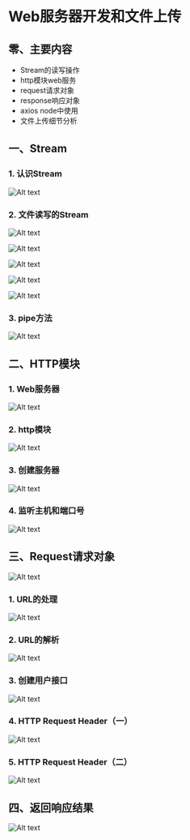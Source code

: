 # Web服务器开发和文件上传

## 零、主要内容

- Stream的读写操作
- http模块web服务
- request请求对象
- response响应对象
- axios node中使用
- 文件上传细节分析

## 一、Stream

### 1. 认识Stream

![Alt text](image-17.png)

### 2. 文件读写的Stream

![Alt text](image-16.png)

![Alt text](image-18.png)

![Alt text](image-19.png)

![Alt text](image-20.png)

![Alt text](image-21.png)

### 3. pipe方法

![Alt text](image-22.png)

## 二、HTTP模块

### 1. Web服务器

![Alt text](image-23.png)

### 2. http模块

![Alt text](image-24.png)

### 3. 创建服务器

![Alt text](image-25.png)

### 4. 监听主机和端口号

![Alt text](image-26.png)

## 三、Request请求对象

![Alt text](image-27.png)

### 1. URL的处理

![Alt text](image-30.png)

### 2. URL的解析

![Alt text](image-28.png)

### 3. 创建用户接口

![Alt text](image-29.png)

### 4. HTTP Request Header（一）

![Alt text](image-31.png)

### 5. HTTP Request Header（二）

![Alt text](image-32.png)

## 四、返回响应结果

![Alt text](image-33.png)
